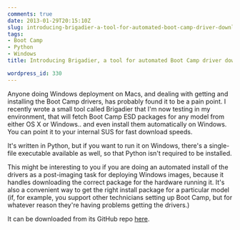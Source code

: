 ```yaml
---
comments: true
date: 2013-01-29T20:15:10Z
slug: introducing-brigadier-a-tool-for-automated-boot-camp-driver-download-and-installation
tags:
- Boot Camp
- Python
- Windows
title: Introducing Brigadier, a tool for automated Boot Camp driver download and installation

wordpress_id: 330
---
```


<!-- [![bootcamp_drives_128.png](images/2013/01/bootcamp_drives_128.png)](http://macops.ca/introducing-brigadier-a-tool-for-automated-boot-camp-driver-download-and-installation/bootcamp_drives_128-png/) -->

Anyone doing Windows deployment on Macs, and dealing with getting and installing the Boot Camp drivers, has probably found it to be a pain point. I recently wrote a small tool called Brigadier that I'm now testing in my environment, that will fetch Boot Camp ESD packages for any model from either OS X or Windows.. and even install them automatically on Windows. You can point it to your internal SUS for fast download speeds.

It's written in Python, but if you want to run it on Windows, there's a single-file executable available as well, so that Python isn't required to be installed.

This might be interesting to you if you are doing an automated install of the drivers as a post-imaging task for deploying Windows images, because it handles downloading the correct package for the hardware running it. It's also a convenient way to get the right install package for a particular model (if, for example, you support other technicians setting up Boot Camp, but for whatever reason they're having problems getting the drivers.)

It can be downloaded from its GitHub repo [here](https://github.com/timsutton/brigadier).
